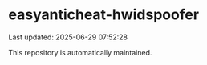 # easyanticheat-hwidspoofer

Last updated: 2025-06-29 07:52:28

This repository is automatically maintained.
